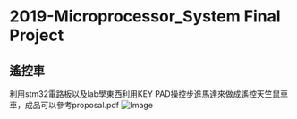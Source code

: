 # 2019-Microprocessor_System Final Project

## 遙控車
利用stm32電路板以及lab學東西利用KEY PAD操控步進馬達來做成遙控天竺鼠車車，成品可以參考proposal.pdf
![Image](https://drive.google.com/uc?export=view&id=1XqqDubXdjsb69WUkBjBFopRFKCf6Naej)
